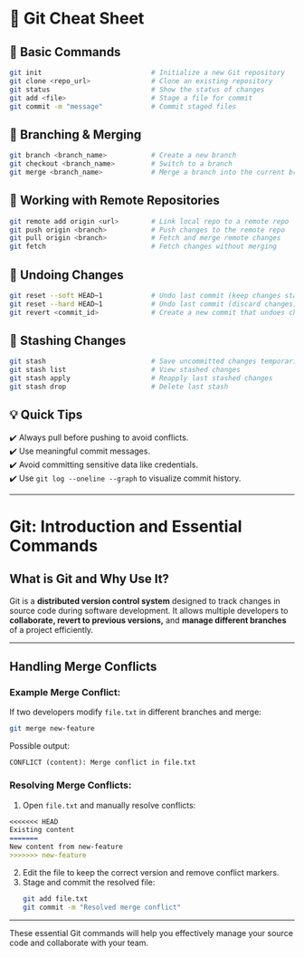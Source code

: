 # 📌 Git Cheat Sheet

## 🔹 Basic Commands
```sh
git init                           # Initialize a new Git repository  
git clone <repo_url>               # Clone an existing repository  
git status                         # Show the status of changes  
git add <file>                     # Stage a file for commit  
git commit -m "message"            # Commit staged files  
```

## 🔹 Branching & Merging
```sh
git branch <branch_name>           # Create a new branch  
git checkout <branch_name>         # Switch to a branch  
git merge <branch_name>            # Merge a branch into the current branch  
```

## 🔹 Working with Remote Repositories
```sh
git remote add origin <url>        # Link local repo to a remote repo  
git push origin <branch>           # Push changes to the remote repo  
git pull origin <branch>           # Fetch and merge remote changes  
git fetch                          # Fetch changes without merging  
```

## 🔹 Undoing Changes
```sh
git reset --soft HEAD~1            # Undo last commit (keep changes staged)  
git reset --hard HEAD~1            # Undo last commit (discard changes)  
git revert <commit_id>             # Create a new commit that undoes changes  
```

## 🔹 Stashing Changes
```sh
git stash                          # Save uncommitted changes temporarily  
git stash list                     # View stashed changes  
git stash apply                    # Reapply last stashed changes  
git stash drop                     # Delete last stash  
```

## 💡 **Quick Tips**
✔️ Always pull before pushing to avoid conflicts.  
✔️ Use meaningful commit messages.  
✔️ Avoid committing sensitive data like credentials.  
✔️ Use `git log --oneline --graph` to visualize commit history.  

---

# Git: Introduction and Essential Commands

## What is Git and Why Use It?
Git is a **distributed version control system** designed to track changes in source code during software development. It allows multiple developers to **collaborate, revert to previous versions,** and **manage different branches** of a project efficiently.

---

## Handling Merge Conflicts

### Example Merge Conflict:
If two developers modify `file.txt` in different branches and merge:
```sh
git merge new-feature
```
Possible output:
```
CONFLICT (content): Merge conflict in file.txt
```

### Resolving Merge Conflicts:
1. Open `file.txt` and manually resolve conflicts:
```md
<<<<<<< HEAD  
Existing content  
=======  
New content from new-feature  
>>>>>>> new-feature  
```
2. Edit the file to keep the correct version and remove conflict markers.
3. Stage and commit the resolved file:
   ```sh
   git add file.txt
   git commit -m "Resolved merge conflict"
   ```

---

These essential Git commands will help you effectively manage your source code and collaborate with your team.

